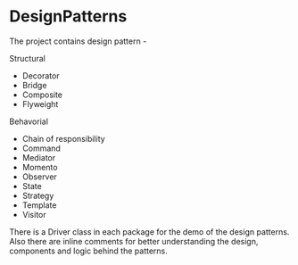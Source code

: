 # DesignPatterns

The project contains design pattern -

Structural
- Decorator
- Bridge
- Composite
- Flyweight

Behavorial
- Chain of responsibility
- Command
- Mediator
- Momento
- Observer
- State
- Strategy
- Template
- Visitor

There is a Driver class in each package for the demo of the design patterns. 
Also there are inline comments for better understanding the design, components and logic behind the patterns.
